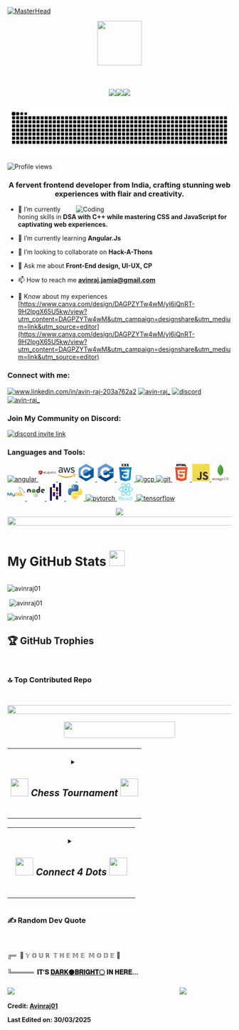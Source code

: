 

 
 [![MasterHead](https://i.pinimg.com/originals/90/70/32/9070324cdfc07c68d60eed0c39e77573.gif)](https://Avinraj01.io)

 
<!--🖼️OCTOCAT-->
</p><p align="center">
<img src="https://media.giphy.com/media/IP7sarl7C5lSFCw9rG/giphy.gif" width="100px" height="100px">

<h1 align="center"><img src="https://media.giphy.com/media/hvRJCLFzcasrR4ia7z/giphy.gif" width="35"><img src="https://readme-typing-svg.herokuapp.com?center=true&size=25&color=F758D4&background=FFFFFF00&lines=-CIAO+FOLKS+My+Self+AVIN+RAJ;" /><img src="https://media.giphy.com/media/hvRJCLFzcasrR4ia7z/giphy.gif" width="35"></h1>



<!--snakegif-->
<img align="center" src="https://raw.githubusercontent.com/BEPb/BEPb/output/github-contribution-grid-snake.svg" alt="GitHub Streak" /></a>


<!--profileviews-->
<p align="left">
  <img src="https://komarev.com/ghpvc/?username=avinraj01&color=blueviolet&style=flat-square&label=Profile+Views" alt="Profile views" width="200" height="35">
</p>  

<h3 align="center">A fervent frontend developer from India, crafting stunning web experiences with flair and creativity.</h3>
<img align="right" alt="Coding" width="350" src="https://lh3.googleusercontent.com/pw/AP1GczO8VhEvasK4l81AogOxrMzs63VnQ8DBVOv77Hz7kKypnssxESZZSz7xm8U5zOFisYmWuVvtCRELnX5uBeGMEPPFNR8tyyruaoDW2nPvbFA5jzDVJ84r9BlvIxfk57clWzI2_DdMuK7mNDHTFOWMW9pe=w551-h827-s-no-gm?authuser=0">





- 🔭 I’m currently honing skills in **DSA with C++ while mastering CSS and JavaScript for captivating web experiences.**

- 🌱 I’m currently learning **Angular.Js**

- 👯 I’m looking to collaborate on **Hack-A-Thons**

- 💬 Ask me about **Front-End design, UI-UX, CP**

- 📫 How to reach me **avinraj.jamia@gmail.com**

- 📄 Know about my experiences [https://www.canva.com/design/DAGPZYTw4wM/yl6iQnRT-9H2IpgX65U5kw/view?utm_content=DAGPZYTw4wM&utm_campaign=designshare&utm_medium=link&utm_source=editor](https://www.canva.com/design/DAGPZYTw4wM/yl6iQnRT-9H2IpgX65U5kw/view?utm_content=DAGPZYTw4wM&utm_campaign=designshare&utm_medium=link&utm_source=editor)

<h3 align="left">Connect with me:</h3>
<p align="left">
<a href="https://linkedin.com/in/www.linkedin.com/in/avin-raj-203a762a2" target="blank"><img align="center" src="https://raw.githubusercontent.com/rahuldkjain/github-profile-readme-generator/master/src/images/icons/Social/linked-in-alt.svg" alt="www.linkedin.com/in/avin-raj-203a762a2" height="30" width="40" /></a>
<a href="https://www.leetcode.com/avin-raj_" target="blank"><img align="center" src="https://raw.githubusercontent.com/rahuldkjain/github-profile-readme-generator/master/src/images/icons/Social/leet-code.svg" alt="avin-raj_" height="30" width="40" /></a>
<a href="https://discord.gg/cxPVXXvK" target="blank"><img align="center" src="https://img.icons8.com/color/48/000000/discord-new-logo.png" alt="discord" height="30" width="40" /></a>
 <a href="https://www.geeksforgeeks.org/user/avinyaduv0en8/" target="blank"><img align="center" src="https://camo.githubusercontent.com/8be6191bd1b6c09c96035f0cee4b26ac94d980eee476722d3aa8c5915f6af8e8/68747470733a2f2f6d656469612e6765656b73666f726765656b732e6f72672f77702d636f6e74656e742f63646e2d75706c6f6164732f32303139303731303130323233342f646f776e6c6f6164332e706e67" alt="avin-raj_" height="30" width="40" /></a>

</p>

<h3 align="left">Join My Community on Discord:</h3>
<p align="left">
<a href="https://discord.gg/cxPVXXvK" target="blank"><img src="https://img.shields.io/badge/Discord-Join%20My%20Community-5865F2?logo=discord&logoColor=white" alt="discord invite link"></a>
</p>

<h3 align="left">Languages and Tools:</h3>
<p align="left"> <a href="https://angular.io" target="_blank" rel="noreferrer"> <img src="https://angular.io/assets/images/logos/angular/angular.svg" alt="angular" width="40" height="40"/> </a> <a href="https://angular.io" target="_blank" rel="noreferrer"> <img src="https://raw.githubusercontent.com/devicons/devicon/master/icons/angularjs/angularjs-original-wordmark.svg" alt="angularjs" width="40" height="40"/> </a> <a href="https://aws.amazon.com" target="_blank" rel="noreferrer"> <img src="https://raw.githubusercontent.com/devicons/devicon/master/icons/amazonwebservices/amazonwebservices-original-wordmark.svg" alt="aws" width="40" height="40"/> </a> <a href="https://www.cprogramming.com/" target="_blank" rel="noreferrer"> <img src="https://raw.githubusercontent.com/devicons/devicon/master/icons/c/c-original.svg" alt="c" width="40" height="40"/> </a> <a href="https://www.w3schools.com/cpp/" target="_blank" rel="noreferrer"> <img src="https://raw.githubusercontent.com/devicons/devicon/master/icons/cplusplus/cplusplus-original.svg" alt="cplusplus" width="40" height="40"/> </a> <a href="https://www.w3schools.com/css/" target="_blank" rel="noreferrer"> <img src="https://raw.githubusercontent.com/devicons/devicon/master/icons/css3/css3-original-wordmark.svg" alt="css3" width="40" height="40"/> </a> <a href="https://cloud.google.com" target="_blank" rel="noreferrer"> <img src="https://www.vectorlogo.zone/logos/google_cloud/google_cloud-icon.svg" alt="gcp" width="40" height="40"/> </a> <a href="https://git-scm.com/" target="_blank" rel="noreferrer"> <img src="https://www.vectorlogo.zone/logos/git-scm/git-scm-icon.svg" alt="git" width="40" height="40"/> </a> <a href="https://www.w3.org/html/" target="_blank" rel="noreferrer"> <img src="https://raw.githubusercontent.com/devicons/devicon/master/icons/html5/html5-original-wordmark.svg" alt="html5" width="40" height="40"/> </a> <a href="https://developer.mozilla.org/en-US/docs/Web/JavaScript" target="_blank" rel="noreferrer"> <img src="https://raw.githubusercontent.com/devicons/devicon/master/icons/javascript/javascript-original.svg" alt="javascript" width="40" height="40"/> </a> <a href="https://www.mongodb.com/" target="_blank" rel="noreferrer"> <img src="https://raw.githubusercontent.com/devicons/devicon/master/icons/mongodb/mongodb-original-wordmark.svg" alt="mongodb" width="40" height="40"/> </a> <a href="https://www.mysql.com/" target="_blank" rel="noreferrer"> <img src="https://raw.githubusercontent.com/devicons/devicon/master/icons/mysql/mysql-original-wordmark.svg" alt="mysql" width="40" height="40"/> </a> <a href="https://nodejs.org" target="_blank" rel="noreferrer"> <img src="https://raw.githubusercontent.com/devicons/devicon/master/icons/nodejs/nodejs-original-wordmark.svg" alt="nodejs" width="40" height="40"/> </a> <a href="https://pandas.pydata.org/" target="_blank" rel="noreferrer"> <img src="https://raw.githubusercontent.com/devicons/devicon/2ae2a900d2f041da66e950e4d48052658d850630/icons/pandas/pandas-original.svg" alt="pandas" width="40" height="40"/> </a> <a href="https://www.python.org" target="_blank" rel="noreferrer"> <img src="https://raw.githubusercontent.com/devicons/devicon/master/icons/python/python-original.svg" alt="python" width="40" height="40"/> </a> <a href="https://pytorch.org/" target="_blank" rel="noreferrer"> <img src="https://www.vectorlogo.zone/logos/pytorch/pytorch-icon.svg" alt="pytorch" width="40" height="40"/> </a> <a href="https://reactjs.org/" target="_blank" rel="noreferrer"> <img src="https://raw.githubusercontent.com/devicons/devicon/master/icons/react/react-original-wordmark.svg" alt="react" width="40" height="40"/> </a> <a href="https://www.tensorflow.org" target="_blank" rel="noreferrer"> <img src="https://www.vectorlogo.zone/logos/tensorflow/tensorflow-icon.svg" alt="tensorflow" width="40" height="40"/> </a> </p>



<!--📊💬STATS / 🌐WEBSITE: https://textanim.com/ -->
</p><p align="center">
<img src="https://i.imgur.com/YCw47Dm.gif">


<img src="https://i.imgur.com/dBaSKWF.gif" height="20" width="1000">





<div style="display: flex; align-items: center">
  <h1> 
    My GitHub Stats 
    <a href="#-my-github-stats--">
      <img src = "https://raw.githubusercontent.com/HighAmbition211/HighAmbition211/auxiliary/others/charts.gif" width = 35px height = 35px>
    </a>
  </h1>
</div>

<p><img align="Center" src="https://github-readme-stats.vercel.app/api/top-langs?username=avinraj01&show_icons=true&locale=en&layout=compact" alt="avinraj01" /></p>

<p>&nbsp;<img align="center" src="https://github-readme-stats.vercel.app/api?username=avinraj01&show_icons=true&locale=en" alt="avinraj01" /></p>


<p><img align="center" src="https://github-readme-streak-stats.herokuapp.com/?user=avinraj01&" alt="avinraj01" /></p>

<h2 id="-github-trophies">🏆 GitHub Trophies</h2>
<p><img src="https://github-profile-trophy.vercel.app/?username=Avinraj01&amp;theme=onedark&amp;no-frame=true&amp;no-bg=false&amp;margin-w=4" alt=""></p>
<h3 id="-top-contributed-repo">🔝 Top Contributed Repo</h3>
<p><img src="https://github-contributor-stats.vercel.app/api?username=Avinraj01&amp;limit=5&amp;theme=tokyonight&amp;combine_all_yearly_contributions=true" alt=""></p>

<!--📏LINE-->
<img src="https://i.imgur.com/dBaSKWF.gif" height="20" width="1000">
<!--💬FUNTITLE / 🌐WEBSITE: https://textanim.com/ -->
</p><p align="center">
<img src="https://i.imgur.com/jdd2GPv.gif" height="37" width="250">
<!--♟️CHESS / 🌐WEBSITE: https://github.com/marcizhu/readme-chess --> 
 </p></h4><h4 align="center">
<table>
  <tbody><tr>
  </tr>
  <tr>
    <td><h5 align="center"><details>
  <summary><h2><img src="https://media.giphy.com/media/9qCnMFHeiUVdVaTihl/giphy.gif" width="40px" height="40px">&nbsp;Chess Tournament&nbsp;<img src="https://media.giphy.com/media/9qCnMFHeiUVdVaTihl/giphy.gif" width="40px" height="40px"></h2></summary><p>
</p><h4 align="left">
<p>ANYONE can take a turn on the board<br>
<i>Make your move !!. It’s <!-- BEGIN TURN -->white(clear)<!-- END TURN --> to play(instructions beneath)</i></p>
<!-- BEGIN CHESS BOARD -->





























































































































<table><thead><tr><th></th><th align="center">A</th><th align="center">B</th><th align="center">C</th><th align="center">D</th><th align="center">E</th><th align="center">F</th><th align="center">G</th><th align="center">H</th><th align="center"></th></tr></thead><tbody><tr><td><strong>8</strong></td><td align="center"><img src="img/black/rook.png" width="50px"></td><td align="center"><img src="img/black/knight.png" width="50px"></td><td align="center"><img src="img/black/bishop.png" width="50px"></td><td align="center"><img src="img/black/queen.png" width="50px"></td><td align="center"><img src="img/black/king.png" width="50px"></td><td align="center"><img src="img/black/bishop.png" width="50px"></td><td align="center"><img src="img/black/knight.png" width="50px"></td><td align="center"><img src="img/black/rook.png" width="50px"></td><td align="center"><strong>8</strong></td></tr><tr><td><strong>7</strong></td><td align="center"><img src="img/black/pawn.png" width="50px"></td><td align="center"><img src="img/black/pawn.png" width="50px"></td><td align="center"><img src="img/blank.png" width="50px"></td><td align="center"><img src="img/black/pawn.png" width="50px"></td><td align="center"><img src="img/black/pawn.png" width="50px"></td><td align="center"><img src="img/black/pawn.png" width="50px"></td><td align="center"><img src="img/black/pawn.png" width="50px"></td><td align="center"><img src="img/black/pawn.png" width="50px"></td><td align="center"><strong>7</strong></td></tr><tr><td><strong>6</strong></td><td align="center"><img src="img/blank.png" width="50px"></td><td align="center"><img src="img/blank.png" width="50px"></td><td align="center"><img src="img/blank.png" width="50px"></td><td align="center"><img src="img/blank.png" width="50px"></td><td align="center"><img src="img/blank.png" width="50px"></td><td align="center"><img src="img/blank.png" width="50px"></td><td align="center"><img src="img/blank.png" width="50px"></td><td align="center"><img src="img/blank.png" width="50px"></td><td align="center"><strong>6</strong></td></tr><tr><td><strong>5</strong></td><td align="center"><img src="img/blank.png" width="50px"></td><td align="center"><img src="img/blank.png" width="50px"></td><td align="center"><img src="img/black/pawn.png" width="50px"></td><td align="center"><img src="img/blank.png" width="50px"></td><td align="center"><img src="img/blank.png" width="50px"></td><td align="center"><img src="img/blank.png" width="50px"></td><td align="center"><img src="img/blank.png" width="50px"></td><td align="center"><img src="img/blank.png" width="50px"></td><td align="center"><strong>5</strong></td></tr><tr><td><strong>4</strong></td><td align="center"><img src="img/white/pawn.png" width="50px"></td><td align="center"><img src="img/blank.png" width="50px"></td><td align="center"><img src="img/blank.png" width="50px"></td><td align="center"><img src="img/blank.png" width="50px"></td><td align="center"><img src="img/blank.png" width="50px"></td><td align="center"><img src="img/blank.png" width="50px"></td><td align="center"><img src="img/blank.png" width="50px"></td><td align="center"><img src="img/blank.png" width="50px"></td><td align="center"><strong>4</strong></td></tr><tr><td><strong>3</strong></td><td align="center"><img src="img/blank.png" width="50px"></td><td align="center"><img src="img/blank.png" width="50px"></td><td align="center"><img src="img/blank.png" width="50px"></td><td align="center"><img src="img/blank.png" width="50px"></td><td align="center"><img src="img/blank.png" width="50px"></td><td align="center"><img src="img/blank.png" width="50px"></td><td align="center"><img src="img/blank.png" width="50px"></td><td align="center"><img src="img/blank.png" width="50px"></td><td align="center"><strong>3</strong></td></tr><tr><td><strong>2</strong></td><td align="center"><img src="img/blank.png" width="50px"></td><td align="center"><img src="img/white/pawn.png" width="50px"></td><td align="center"><img src="img/white/pawn.png" width="50px"></td><td align="center"><img src="img/white/pawn.png" width="50px"></td><td align="center"><img src="img/white/pawn.png" width="50px"></td><td align="center"><img src="img/white/pawn.png" width="50px"></td><td align="center"><img src="img/white/pawn.png" width="50px"></td><td align="center"><img src="img/white/pawn.png" width="50px"></td><td align="center"><strong>2</strong></td></tr><tr><td><strong>1</strong></td><td align="center"><img src="img/white/rook.png" width="50px"></td><td align="center"><img src="img/white/knight.png" width="50px"></td><td align="center"><img src="img/white/bishop.png" width="50px"></td><td align="center"><img src="img/white/queen.png" width="50px"></td><td align="center"><img src="img/white/king.png" width="50px"></td><td align="center"><img src="img/white/bishop.png" width="50px"></td><td align="center"><img src="img/white/knight.png" width="50px"></td><td align="center"><img src="img/white/rook.png" width="50px"></td><td align="center"><strong>1</strong></td></tr><tr><td></td><td align="center"><strong>A</strong></td><td align="center"><strong>B</strong></td><td align="center"><strong>C</strong></td><td align="center"><strong>D</strong></td><td align="center"><strong>E</strong></td><td align="center"><strong>F</strong></td><td align="center"><strong>G</strong></td><td align="center"><strong>H</strong></td><td align="center"></td></tr></tbody></table>
<!-- END CHESS BOARD -->
<p>To move a piece to a postion</p>
<p><strong><em>Choose one from the following table</em></strong> :</p>
<!-- BEGIN MOVES LIST -->





















































<table><thead><tr><th align="center">FROM</th><th align="left">TO (Just click a link!)</th></tr></thead><tbody><tr><td align="center"><strong>A1</strong></td><td align="left"><a href="https://github.com/trinib/trinib/issues/new?body=Please+do+not+change+the+title.+Just+click+%22Submit+new+issue%22.+You+don%27t+need+to+do+anything+else+%3AD&amp;title=Chess%3A+Move+A1+to+A2">A2</a>, <a href="https://github.com/trinib/trinib/issues/new?body=Please+do+not+change+the+title.+Just+click+%22Submit+new+issue%22.+You+don%27t+need+to+do+anything+else+%3AD&amp;title=Chess%3A+Move+A1+to+A3">A3</a></td></tr><tr><td align="center"><strong>A4</strong></td><td align="left"><a href="https://github.com/trinib/trinib/issues/new?body=Please+do+not+change+the+title.+Just+click+%22Submit+new+issue%22.+You+don%27t+need+to+do+anything+else+%3AD&amp;title=Chess%3A+Move+A4+to+A5">A5</a></td></tr><tr><td align="center"><strong>B1</strong></td><td align="left"><a href="https://github.com/trinib/trinib/issues/new?body=Please+do+not+change+the+title.+Just+click+%22Submit+new+issue%22.+You+don%27t+need+to+do+anything+else+%3AD&amp;title=Chess%3A+Move+B1+to+A3">A3</a>, <a href="https://github.com/trinib/trinib/issues/new?body=Please+do+not+change+the+title.+Just+click+%22Submit+new+issue%22.+You+don%27t+need+to+do+anything+else+%3AD&amp;title=Chess%3A+Move+B1+to+C3">C3</a></td></tr><tr><td align="center"><strong>B2</strong></td><td align="left"><a href="https://github.com/trinib/trinib/issues/new?body=Please+do+not+change+the+title.+Just+click+%22Submit+new+issue%22.+You+don%27t+need+to+do+anything+else+%3AD&amp;title=Chess%3A+Move+B2+to+B3">B3</a>, <a href="https://github.com/trinib/trinib/issues/new?body=Please+do+not+change+the+title.+Just+click+%22Submit+new+issue%22.+You+don%27t+need+to+do+anything+else+%3AD&amp;title=Chess%3A+Move+B2+to+B4">B4</a></td></tr><tr><td align="center"><strong>C2</strong></td><td align="left"><a href="https://github.com/trinib/trinib/issues/new?body=Please+do+not+change+the+title.+Just+click+%22Submit+new+issue%22.+You+don%27t+need+to+do+anything+else+%3AD&amp;title=Chess%3A+Move+C2+to+C3">C3</a>, <a href="https://github.com/trinib/trinib/issues/new?body=Please+do+not+change+the+title.+Just+click+%22Submit+new+issue%22.+You+don%27t+need+to+do+anything+else+%3AD&amp;title=Chess%3A+Move+C2+to+C4">C4</a></td></tr><tr><td align="center"><strong>D2</strong></td><td align="left"><a href="https://github.com/trinib/trinib/issues/new?body=Please+do+not+change+the+title.+Just+click+%22Submit+new+issue%22.+You+don%27t+need+to+do+anything+else+%3AD&amp;title=Chess%3A+Move+D2+to+D3">D3</a>, <a href="https://github.com/trinib/trinib/issues/new?body=Please+do+not+change+the+title.+Just+click+%22Submit+new+issue%22.+You+don%27t+need+to+do+anything+else+%3AD&amp;title=Chess%3A+Move+D2+to+D4">D4</a></td></tr><tr><td align="center"><strong>E2</strong></td><td align="left"><a href="https://github.com/trinib/trinib/issues/new?body=Please+do+not+change+the+title.+Just+click+%22Submit+new+issue%22.+You+don%27t+need+to+do+anything+else+%3AD&amp;title=Chess%3A+Move+E2+to+E3">E3</a>, <a href="https://github.com/trinib/trinib/issues/new?body=Please+do+not+change+the+title.+Just+click+%22Submit+new+issue%22.+You+don%27t+need+to+do+anything+else+%3AD&amp;title=Chess%3A+Move+E2+to+E4">E4</a></td></tr><tr><td align="center"><strong>F2</strong></td><td align="left"><a href="https://github.com/trinib/trinib/issues/new?body=Please+do+not+change+the+title.+Just+click+%22Submit+new+issue%22.+You+don%27t+need+to+do+anything+else+%3AD&amp;title=Chess%3A+Move+F2+to+F3">F3</a>, <a href="https://github.com/trinib/trinib/issues/new?body=Please+do+not+change+the+title.+Just+click+%22Submit+new+issue%22.+You+don%27t+need+to+do+anything+else+%3AD&amp;title=Chess%3A+Move+F2+to+F4">F4</a></td></tr><tr><td align="center"><strong>G1</strong></td><td align="left"><a href="https://github.com/trinib/trinib/issues/new?body=Please+do+not+change+the+title.+Just+click+%22Submit+new+issue%22.+You+don%27t+need+to+do+anything+else+%3AD&amp;title=Chess%3A+Move+G1+to+F3">F3</a>, <a href="https://github.com/trinib/trinib/issues/new?body=Please+do+not+change+the+title.+Just+click+%22Submit+new+issue%22.+You+don%27t+need+to+do+anything+else+%3AD&amp;title=Chess%3A+Move+G1+to+H3">H3</a></td></tr><tr><td align="center"><strong>G2</strong></td><td align="left"><a href="https://github.com/trinib/trinib/issues/new?body=Please+do+not+change+the+title.+Just+click+%22Submit+new+issue%22.+You+don%27t+need+to+do+anything+else+%3AD&amp;title=Chess%3A+Move+G2+to+G3">G3</a>, <a href="https://github.com/trinib/trinib/issues/new?body=Please+do+not+change+the+title.+Just+click+%22Submit+new+issue%22.+You+don%27t+need+to+do+anything+else+%3AD&amp;title=Chess%3A+Move+G2+to+G4">G4</a></td></tr><tr><td align="center"><strong>H2</strong></td><td align="left"><a href="https://github.com/trinib/trinib/issues/new?body=Please+do+not+change+the+title.+Just+click+%22Submit+new+issue%22.+You+don%27t+need+to+do+anything+else+%3AD&amp;title=Chess%3A+Move+H2+to+H3">H3</a>, <a href="https://github.com/trinib/trinib/issues/new?body=Please+do+not+change+the+title.+Just+click+%22Submit+new+issue%22.+You+don%27t+need+to+do+anything+else+%3AD&amp;title=Chess%3A+Move+H2+to+H4">H4</a></td></tr></tbody></table>
<!-- END MOVES LIST -->
<p>Having fun? Ask a friend to play next move to get the next turn !</p>
<details>
  <summary>How it works</summary>
When you click on a link it will submit a new issue with the desired move, create the issue and a GitHub action is triggered, which in turn runs a small python script that performs the specified movement, updates this README file and commits the changes.
</details>
<details>
  <summary>Last 5 moves in this game</summary>
<!-- BEGIN LAST MOVES -->





















<table><thead><tr><th align="center">Move</th><th align="left">Author</th></tr></thead><tbody><tr><td align="center"><code>C7</code> to <code>C5</code></td><td align="left"><a href="https://github.com/trinib"> @trinib</a></td></tr><tr><td align="center"><code>A2</code> to <code>A4</code></td><td align="left"><a href="https://github.com/teotoniojr"> @teotoniojr</a></td></tr><tr><td align="center"><code>Start game</code></td><td align="left"><a href="https://github.com/trinib"> @trinib</a></td></tr></tbody></table>
<!-- END LAST MOVES -->
</details>
<details>
  <summary>Top 10 most moves across all games</summary>
<!-- BEGIN TOP MOVES -->

























<table><thead><tr><th align="center">Total moves</th><th align="left">User</th></tr></thead><tbody><tr><td align="center">19</td><td align="left"><a href="https://github.com/trinib">@trinib</a></td></tr><tr><td align="center">14</td><td align="left"><a href="https://github.com/JayantGoel001">@JayantGoel001</a></td></tr><tr><td align="center">3</td><td align="left"><a href="https://github.com/Sabyasachi-Seal">@Sabyasachi-Seal</a></td></tr><tr><td align="center">1</td><td align="left"><a href="https://github.com/teotoniojr">@teotoniojr</a></td></tr></tbody></table>
<!-- END TOP MOVES -->
</details>
</h4></details></h5><h5 align="center">
  </h5></td></tr>
 </tbody></table>
 
 <!--CONNECTDOT🔴🟡 / 🌐WEBSITE: https://github.com/bloedboemmel/bloedboemmel --> 
 </h4><h4 align="center">
<table>
  <tbody><tr>
  </tr>
  <tr>
    <td><h5 align="center"><details>
  <summary><h2>&nbsp;&nbsp;<img src="https://media.giphy.com/media/L3LNfB3IXIUmySN67Z/giphy.gif" width="40px" height="40px">&nbsp;Connect 4 Dots&nbsp;<img src="https://media.giphy.com/media/Y0slbp1Hr4C8lUA5UG/giphy.gif" width="40px" height="40px">&nbsp;&nbsp;</h2></summary><p>
</p><h4 align="left">
<p>Here you can play Connect4. Just click a number under the grid to move. It’s <!-- BEGIN TURN2 -->red<!-- END TURN2 --> turn.</p>
<!-- BEGIN CONNECT4 BOARD -->





























































































<table><thead><tr><th></th><th align="center">1</th><th align="center">2</th><th align="center">3</th><th align="center">4</th><th align="center">5</th><th align="center">6</th><th align="center">7</th><th align="center"></th></tr></thead><tbody><tr><td>---</td><td align="center"><img src="img/blank.png" width="50px"></td><td align="center"><img src="img/blank.png" width="50px"></td><td align="center"><img src="img/blank.png" width="50px"></td><td align="center"><img src="img/blank.png" width="50px"></td><td align="center"><img src="img/blank.png" width="50px"></td><td align="center"><img src="img/blank.png" width="50px"></td><td align="center"><img src="img/blank.png" width="50px"></td><td align="center"></td></tr><tr><td>---</td><td align="center"><img src="img/blank.png" width="50px"></td><td align="center"><img src="img/blank.png" width="50px"></td><td align="center"><img src="img/blank.png" width="50px"></td><td align="center"><img src="img/blank.png" width="50px"></td><td align="center"><img src="img/blank.png" width="50px"></td><td align="center"><img src="img/blank.png" width="50px"></td><td align="center"><img src="img/blank.png" width="50px"></td><td align="center"></td></tr><tr><td>---</td><td align="center"><img src="img/blank.png" width="50px"></td><td align="center"><img src="img/blank.png" width="50px"></td><td align="center"><img src="img/blank.png" width="50px"></td><td align="center"><img src="img/blank.png" width="50px"></td><td align="center"><img src="img/blank.png" width="50px"></td><td align="center"><img src="img/blank.png" width="50px"></td><td align="center"><img src="img/blank.png" width="50px"></td><td align="center"></td></tr><tr><td>---</td><td align="center"><img src="img/blank.png" width="50px"></td><td align="center"><img src="img/blank.png" width="50px"></td><td align="center"><img src="img/blank.png" width="50px"></td><td align="center"><img src="img/red.png" width="50px"></td><td align="center"><img src="img/blank.png" width="50px"></td><td align="center"><img src="img/blank.png" width="50px"></td><td align="center"><img src="img/blank.png" width="50px"></td><td align="center"></td></tr><tr><td>---</td><td align="center"><img src="img/blank.png" width="50px"></td><td align="center"><img src="img/blank.png" width="50px"></td><td align="center"><img src="img/blank.png" width="50px"></td><td align="center"><img src="img/red.png" width="50px"></td><td align="center"><img src="img/red.png" width="50px"></td><td align="center"><img src="img/blank.png" width="50px"></td><td align="center"><img src="img/blank.png" width="50px"></td><td align="center"></td></tr><tr><td>---</td><td align="center"><img src="img/blank.png" width="50px"></td><td align="center"><img src="img/blank.png" width="50px"></td><td align="center"><img src="img/blank.png" width="50px"></td><td align="center"><img src="img/yellow.png" width="50px"></td><td align="center"><img src="img/yellow.png" width="50px"></td><td align="center"><img src="img/yellow.png" width="50px"></td><td align="center"><img src="img/yellow.png" width="50px"></td><td align="center"></td></tr><tr><td></td><td align="center"><a href="https://github.com/trinib/trinib/issues/new?body=Please+do+not+change+the+title.+Just+click+%22Submit+new+issue%22.+You+don%27t+need+to+do+anything+else+%3AD&amp;title=Connect4%3A+Put+1">1</a></td><td align="center"><a href="https://github.com/trinib/trinib/issues/new?body=Please+do+not+change+the+title.+Just+click+%22Submit+new+issue%22.+You+don%27t+need+to+do+anything+else+%3AD&amp;title=Connect4%3A+Put+2">2</a></td><td align="center"><a href="https://github.com/trinib/trinib/issues/new?body=Please+do+not+change+the+title.+Just+click+%22Submit+new+issue%22.+You+don%27t+need+to+do+anything+else+%3AD&amp;title=Connect4%3A+Put+3">3</a></td><td align="center"><a href="https://github.com/trinib/trinib/issues/new?body=Please+do+not+change+the+title.+Just+click+%22Submit+new+issue%22.+You+don%27t+need+to+do+anything+else+%3AD&amp;title=Connect4%3A+Put+4">4</a></td><td align="center"><a href="https://github.com/trinib/trinib/issues/new?body=Please+do+not+change+the+title.+Just+click+%22Submit+new+issue%22.+You+don%27t+need+to+do+anything+else+%3AD&amp;title=Connect4%3A+Put+5">5</a></td><td align="center"><a href="https://github.com/trinib/trinib/issues/new?body=Please+do+not+change+the+title.+Just+click+%22Submit+new+issue%22.+You+don%27t+need+to+do+anything+else+%3AD&amp;title=Connect4%3A+Put+6">6</a></td><td align="center"><a href="https://github.com/trinib/trinib/issues/new?body=Please+do+not+change+the+title.+Just+click+%22Submit+new+issue%22.+You+don%27t+need+to+do+anything+else+%3AD&amp;title=Connect4%3A+Put+7">7</a></td><td align="center"></td></tr></tbody></table>
<!-- END CONNECT4 BOARD -->
<!-- BEGIN MOVES LIST2 -->
<p><strong>GAME IS OVER!</strong>  <a href="https://github.com/trinib/trinib/issues/new?body=Please+do+not+change+the+title.+Just+click+%22Submit+new+issue%22.+You+don%27t+need+to+do+anything+else+%3AD&amp;title=Connect4%3A+start+new+game">Click here</a> | to start a new game :D</p>
<!-- END MOVES LIST2 -->
<details>
  <summary>Last 5 moves in this game</summary>
<!-- BEGIN LAST MOVES2 -->





























<table><thead><tr><th align="center">Move</th><th align="left">Author</th></tr></thead><tbody><tr><td align="center"><code>7</code></td><td align="left"><a href="https://github.com/oxoovo"> @oxoovo</a></td></tr><tr><td align="center"><code>4</code></td><td align="left"><a href="https://github.com/SantosPauloRF"> @SantosPauloRF</a></td></tr><tr><td align="center"><code>6</code></td><td align="left"><a href="https://github.com/trinib"> @trinib</a></td></tr><tr><td align="center"><code>5</code></td><td align="left"><a href="https://github.com/oxoovo"> @oxoovo</a></td></tr><tr><td align="center"><code>5</code></td><td align="left"><a href="https://github.com/oxoovo"> @oxoovo</a></td></tr></tbody></table>
<!-- END LAST MOVES2 -->
</details>
<details>
  <summary>Top 10 most moves across all games</summary>
<!-- BEGIN TOP MOVES2 -->





























<table><thead><tr><th align="center">Total moves</th><th align="left">User</th></tr></thead><tbody><tr><td align="center">6</td><td align="left"><a href="https://github.com/trinib">@trinib</a></td></tr><tr><td align="center">5</td><td align="left"><a href="https://github.com/oxoovo">@oxoovo</a></td></tr><tr><td align="center">2</td><td align="left"><a href="https://github.com/JayantGoel001">@JayantGoel001</a></td></tr><tr><td align="center">1</td><td align="left"><a href="https://github.com/mauro-balades">@mauro-balades</a></td></tr><tr><td align="center">1</td><td align="left"><a href="https://github.com/SantosPauloRF">@SantosPauloRF</a></td></tr></tbody></table>
<!-- END TOP MOVES2 -->
</details>
</h4></details>
</h5><h5 align="center">
  </h5></td></tr>
 </tbody></table>
</h4><h1 id=""></h1>
 
 
 
 
 
 
 
 
 
 
 
 
 
 
 
 
 
 
 
 






  
<!--✍️ Random Quote-->
<h3 id="️-random-dev-quote">✍️ Random Dev Quote</h3>
<p><img src="https://quotes-github-readme.vercel.app/api?type=horizontal&amp;theme=radical" alt=""></p>

<!--🎨THEMEMODE / 🌐WEBSITE: https://fancytext.blogspot.com/ -->
</p></h4><h4 align="left">
</h4>
<p>╔═&nbsp;&nbsp;👀 𝕐&nbsp;𝕆&nbsp;𝕌&nbsp;ℝ&nbsp;&nbsp;𝕋&nbsp;ℍ&nbsp;𝔼&nbsp;𝕄&nbsp;𝔼&nbsp;&nbsp;𝕄&nbsp;𝕆&nbsp;𝔻&nbsp;𝔼 👀</p>
<h4>
</h4><h4 align="left">  
<p>╚═════ &nbsp;𝐈𝐓’𝐒 <a href="https://github.com/settings/appearance#gh-dark-mode-only">𝐃𝐀𝐑𝐊⚫</a><a href="https://github.com/settings/appearance#gh-light-mode-only">𝐁𝐑𝐈𝐆𝐇𝐓⚪</a> 𝐈𝐍 𝐇𝐄𝐑𝐄…</p>
</h4><h4>

<!--🪳ROACH&🕷️SPIDER--> 
<p align="left">
<img src="https://media.giphy.com/media/2fC8cduAc35UIAxHDE/giphy.gif" width="150">&nbsp;&nbsp;&nbsp;&nbsp;&nbsp;&nbsp;&nbsp;&nbsp;&nbsp;&nbsp;&nbsp;&nbsp;&nbsp;&nbsp;&nbsp;&nbsp;&nbsp;&nbsp;&nbsp;&nbsp;&nbsp;&nbsp;&nbsp;&nbsp;&nbsp;&nbsp;&nbsp;&nbsp;&nbsp;&nbsp;&nbsp;&nbsp;&nbsp;&nbsp;&nbsp;&nbsp;&nbsp;&nbsp;&nbsp;&nbsp;&nbsp;&nbsp;&nbsp;&nbsp;&nbsp;&nbsp;&nbsp;&nbsp;&nbsp;&nbsp;&nbsp;&nbsp;&nbsp;&nbsp;&nbsp;&nbsp;&nbsp;&nbsp;&nbsp;&nbsp;&nbsp;&nbsp;&nbsp;&nbsp;&nbsp;&nbsp;&nbsp;&nbsp;&nbsp;&nbsp;&nbsp;&nbsp;&nbsp;&nbsp;&nbsp;&nbsp;&nbsp;&nbsp;&nbsp;&nbsp;&nbsp;&nbsp;&nbsp;&nbsp;&nbsp;&nbsp;&nbsp;&nbsp;&nbsp;&nbsp;&nbsp;&nbsp;&nbsp;&nbsp;&nbsp;&nbsp;&nbsp;&nbsp;&nbsp;&nbsp;&nbsp;&nbsp;&nbsp;&nbsp;&nbsp;&nbsp;&nbsp;&nbsp;&nbsp;&nbsp;&nbsp;&nbsp;<img src="https://c.tenor.com/3dgbcMt6Kx4AAAAi/spider-insect.gif" width="40">


<p>Credit: <a href="https://github.com/Avinraj01">Avinraj01</a></p>
<p>Last Edited on: 30/03/2025</p> 
